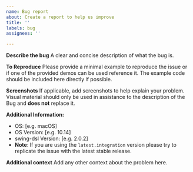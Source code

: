 ```yaml
---
name: Bug report
about: Create a report to help us improve
title: ''
labels: bug
assignees: ''

---
```


**Describe the bug**
A clear and concise description of what the bug is.

**To Reproduce**
Please provide a minimal example to reproduce the issue or if one of the provided demos can be used
reference it. The example code should be included here directly if possible.

**Screenshots**
If applicable, add screenshots to help explain your problem. Visual material should only be used in assistance
to the description of the Bug and **does not** replace it.

**Additional Information:**
 - OS: [e.g. macOS]
 - OS Version: [e.g. 10.14]
 - swing-dsl Version: [e.g. 2.0.2]
 - **Note**: If you are using the `latest.integration` version please try to replicate the issue with the latest stable release.

**Additional context**
Add any other context about the problem here.
